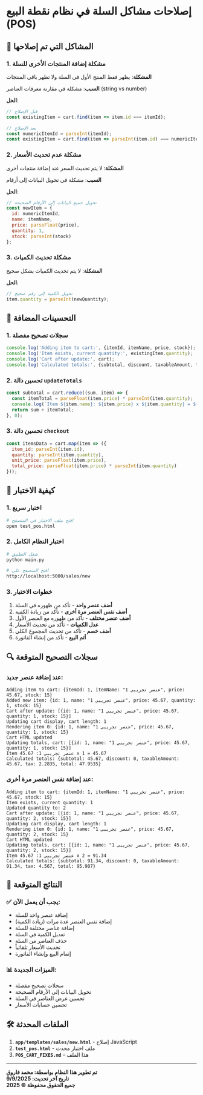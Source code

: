 # إصلاحات مشاكل السلة في نظام نقطة البيع (POS)

## 🔧 المشاكل التي تم إصلاحها

### 1. مشكلة إضافة المنتجات الأخرى للسلة
**المشكلة**: يظهر فقط المنتج الأول في السلة ولا تظهر باقي المنتجات

**السبب**: مشكلة في مقارنة معرفات العناصر (string vs number)

**الحل**:
```javascript
// قبل الإصلاح
const existingItem = cart.find(item => item.id === itemId);

// بعد الإصلاح
const numericItemId = parseInt(itemId);
const existingItem = cart.find(item => parseInt(item.id) === numericItemId);
```

### 2. مشكلة عدم تحديث الأسعار
**المشكلة**: لا يتم تحديث السعر عند إضافة منتجات أخرى

**السبب**: مشكلة في تحويل البيانات إلى أرقام

**الحل**:
```javascript
// تحويل جميع البيانات إلى الأرقام الصحيحة
const newItem = {
  id: numericItemId,
  name: itemName,
  price: parseFloat(price),
  quantity: 1,
  stock: parseInt(stock)
};
```

### 3. مشكلة تحديث الكميات
**المشكلة**: لا يتم تحديث الكميات بشكل صحيح

**الحل**:
```javascript
// تحويل الكمية إلى رقم صحيح
item.quantity = parseInt(newQuantity);
```

## 🚀 التحسينات المضافة

### 1. سجلات تصحيح مفصلة
```javascript
console.log('Adding item to cart:', {itemId, itemName, price, stock});
console.log('Item exists, current quantity:', existingItem.quantity);
console.log('Cart after update:', cart);
console.log('Calculated totals:', {subtotal, discount, taxableAmount, tax, total});
```

### 2. تحسين دالة `updateTotals`
```javascript
const subtotal = cart.reduce((sum, item) => {
  const itemTotal = parseFloat(item.price) * parseInt(item.quantity);
  console.log(`Item ${item.name}: ${item.price} x ${item.quantity} = ${itemTotal}`);
  return sum + itemTotal;
}, 0);
```

### 3. تحسين دالة `checkout`
```javascript
const itemsData = cart.map(item => ({
  item_id: parseInt(item.id),
  quantity: parseInt(item.quantity),
  unit_price: parseFloat(item.price),
  total_price: parseFloat(item.price) * parseInt(item.quantity)
}));
```

## 📱 كيفية الاختبار

### 1. اختبار سريع
```bash
# افتح ملف الاختبار في المتصفح
open test_pos.html
```

### 2. اختبار النظام الكامل
```bash
# شغل التطبيق
python main.py

# افتح المتصفح على
http://localhost:5000/sales/new
```

### 3. خطوات الاختبار
1. **أضف عنصر واحد** - تأكد من ظهوره في السلة
2. **أضف نفس العنصر مرة أخرى** - تأكد من زيادة الكمية
3. **أضف عنصر مختلف** - تأكد من ظهوره مع العنصر الأول
4. **عدل الكميات** - تأكد من تحديث الأسعار
5. **أضف خصم** - تأكد من تحديث المجموع الكلي
6. **أتم البيع** - تأكد من إنشاء الفاتورة

## 🔍 سجلات التصحيح المتوقعة

### عند إضافة عنصر جديد:
```
Adding item to cart: {itemId: 1, itemName: "عنصر تجريبي 1", price: 45.67, stock: 15}
Added new item: {id: 1, name: "عنصر تجريبي 1", price: 45.67, quantity: 1, stock: 15}
Cart after update: [{id: 1, name: "عنصر تجريبي 1", price: 45.67, quantity: 1, stock: 15}]
Updating cart display, cart length: 1
Rendering item 0: {id: 1, name: "عنصر تجريبي 1", price: 45.67, quantity: 1, stock: 15}
Cart HTML updated
Updating totals, cart: [{id: 1, name: "عنصر تجريبي 1", price: 45.67, quantity: 1, stock: 15}]
Item عنصر تجريبي 1: 45.67 x 1 = 45.67
Calculated totals: {subtotal: 45.67, discount: 0, taxableAmount: 45.67, tax: 2.2835, total: 47.9535}
```

### عند إضافة نفس العنصر مرة أخرى:
```
Adding item to cart: {itemId: 1, itemName: "عنصر تجريبي 1", price: 45.67, stock: 15}
Item exists, current quantity: 1
Updated quantity to: 2
Cart after update: [{id: 1, name: "عنصر تجريبي 1", price: 45.67, quantity: 2, stock: 15}]
Updating cart display, cart length: 1
Rendering item 0: {id: 1, name: "عنصر تجريبي 1", price: 45.67, quantity: 2, stock: 15}
Cart HTML updated
Updating totals, cart: [{id: 1, name: "عنصر تجريبي 1", price: 45.67, quantity: 2, stock: 15}]
Item عنصر تجريبي 1: 45.67 x 2 = 91.34
Calculated totals: {subtotal: 91.34, discount: 0, taxableAmount: 91.34, tax: 4.567, total: 95.907}
```

## 🎯 النتائج المتوقعة

### ✅ يجب أن يعمل الآن:
- إضافة عنصر واحد للسلة
- إضافة نفس العنصر عدة مرات (زيادة الكمية)
- إضافة عناصر مختلفة للسلة
- تعديل الكمية في السلة
- حذف العناصر من السلة
- تحديث الأسعار تلقائياً
- إتمام البيع وإنشاء الفاتورة

### 📊 الميزات الجديدة:
- سجلات تصحيح مفصلة
- تحويل البيانات إلى الأرقام الصحيحة
- تحسين عرض العناصر في السلة
- تحسين حسابات الأسعار

## 🛠️ الملفات المحدثة

1. **`app/templates/sales/new.html`** - إصلاح JavaScript
2. **`test_pos.html`** - ملف اختبار محدث
3. **`POS_CART_FIXES.md`** - هذا الملف

---

**تم تطوير هذا النظام بواسطة: محمد فاروق**  
**تاريخ آخر تحديث: 9/9/2025**  
**جميع الحقوق محفوظة © 2025**
